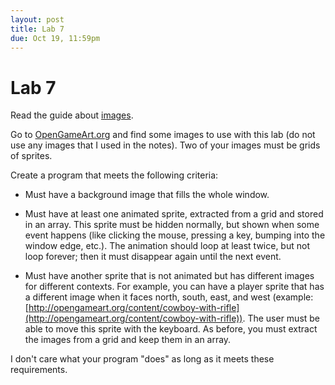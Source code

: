 ```yaml
---
layout: post
title: Lab 7
due: Oct 19, 11:59pm
---
```


# Lab 7

Read the guide about [images](/guides/2015-09-09-images.html).

Go to [OpenGameArt.org](http://opengameart.org) and find some images to use with this lab (do not use any images that I used in the notes). Two of your images must be grids of sprites.

Create a program that meets the following criteria:

- Must have a background image that fills the whole window.

- Must have at least one animated sprite, extracted from a grid and stored in an array. This sprite must be hidden normally, but shown when some event happens (like clicking the mouse, pressing a key, bumping into the window edge, etc.). The animation should loop at least twice, but not loop forever; then it must disappear again until the next event.

- Must have another sprite that is not animated but has different images for different contexts. For example, you can have a player sprite that has a different image when it faces north, south, east, and west (example: [http://opengameart.org/content/cowboy-with-rifle](http://opengameart.org/content/cowboy-with-rifle)). The user must be able to move this sprite with the keyboard. As before, you must extract the images from a grid and keep them in an array.

I don't care what your program "does" as long as it meets these requirements.